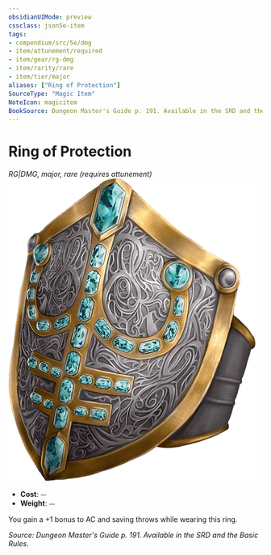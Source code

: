 ```yaml
---
obsidianUIMode: preview
cssclass: json5e-item
tags:
- compendium/src/5e/dmg
- item/attunement/required
- item/gear/rg-dmg
- item/rarity/rare
- item/tier/major
aliases: ["Ring of Protection"]
SourceType: "Magic Item"
NoteIcon: magicitem
BookSource: Dungeon Master's Guide p. 191. Available in the SRD and the Basic Rules.
---
```

# Ring of Protection
*RG|DMG, major, rare (requires attunement)*  
![](https://raw.githubusercontent.com/5etools-mirror-2/5etools-img/main/items/DMG/Ring%20of%20Protection.webp#right)  

- **Cost**: ⏤
- **Weight**: ⏤

You gain a +1 bonus to AC and saving throws while wearing this ring.

*Source: Dungeon Master's Guide p. 191. Available in the SRD and the Basic Rules.*